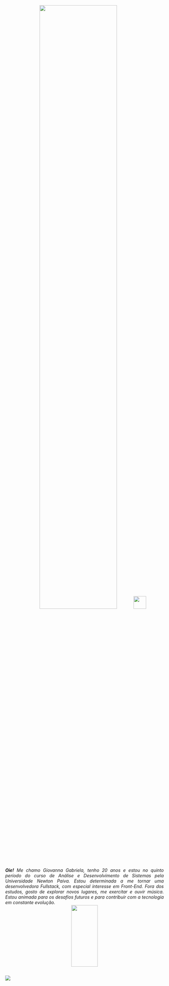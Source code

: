 <div align="center">
<img src="https://readme-typing-svg.demolab.com?font=Fira+Code&pause=1000&color=F784DA&random=false&width=435&lines=Oie!+Sou+a+Giovanna+ッ; Seja+bem-vindo+ao+meu+GitHub!" width="70%" /><img src="https://raw.githubusercontent.com/innng/innng/master/assets/kyubey.gif" height="40" />
<br>
  <div align="justify">
<i><b>Oie!</b> Me chamo Giovanna Gabriela, tenho 20 anos e estou no quinto período do curso de Análise e Desenvolvimento de Sistemas pela Universidade Newton Paiva. Estou determinada a me tornar uma desenvolvedora Fullstack, com especial interesse em Front-End. Fora dos estudos, gosto de explorar novos lugares, me exercitar e ouvir música. Estou animada para os desafios futuros e para contribuir com a tecnologia em constante evolução. <br />
</div>
  <img width="41%" height="195px" src="https://github-readme-stats.vercel.app/api/top-langs/?username=giovanna252gabriela&layout=compact&hide_border=true&title_color=FCBAFF&text_color=c9d1d9&bg_color=0d1117" />

  <br>
<pre>
</div>

<a href="https://instagram.com/giovanna_.gabriela" target="_blank"><img src="https://img.shields.io/badge/-Instagram-%23E4405F?style=for-the-badge&logo=instagram&logoColor=white" target="_blank">
 
</a>

</div>
</pre>
<br><br>


